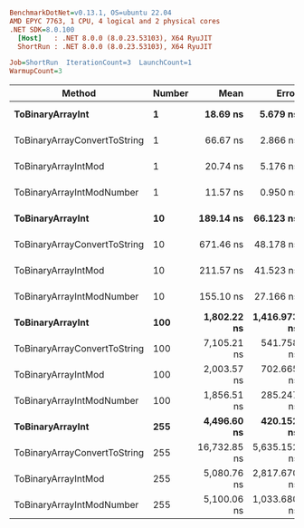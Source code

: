 ``` ini

BenchmarkDotNet=v0.13.1, OS=ubuntu 22.04
AMD EPYC 7763, 1 CPU, 4 logical and 2 physical cores
.NET SDK=8.0.100
  [Host]   : .NET 8.0.0 (8.0.23.53103), X64 RyuJIT
  ShortRun : .NET 8.0.0 (8.0.23.53103), X64 RyuJIT

Job=ShortRun  IterationCount=3  LaunchCount=1  
WarmupCount=3  

```
|                       Method | Number |         Mean |        Error |     StdDev |          Min |          Max |  Gen 0 | Allocated |
|----------------------------- |------- |-------------:|-------------:|-----------:|-------------:|-------------:|-------:|----------:|
|             **ToBinaryArrayInt** |      **1** |     **18.69 ns** |     **5.679 ns** |   **0.311 ns** |     **18.33 ns** |     **18.90 ns** | **0.0004** |      **32 B** |
| ToBinaryArrayConvertToString |      1 |     66.67 ns |     2.866 ns |   0.157 ns |     66.52 ns |     66.83 ns | 0.0011 |      96 B |
|          ToBinaryArrayIntMod |      1 |     20.74 ns |     5.176 ns |   0.284 ns |     20.44 ns |     21.00 ns | 0.0004 |      32 B |
|    ToBinaryArrayIntModNumber |      1 |     11.57 ns |     0.950 ns |   0.052 ns |     11.53 ns |     11.63 ns | 0.0004 |      32 B |
|             **ToBinaryArrayInt** |     **10** |    **189.14 ns** |    **66.123 ns** |   **3.624 ns** |    **185.01 ns** |    **191.77 ns** | **0.0038** |     **320 B** |
| ToBinaryArrayConvertToString |     10 |    671.46 ns |    48.178 ns |   2.641 ns |    669.93 ns |    674.51 ns | 0.0114 |   1,024 B |
|          ToBinaryArrayIntMod |     10 |    211.57 ns |    41.523 ns |   2.276 ns |    210.25 ns |    214.20 ns | 0.0038 |     320 B |
|    ToBinaryArrayIntModNumber |     10 |    155.10 ns |    27.166 ns |   1.489 ns |    153.93 ns |    156.77 ns | 0.0038 |     320 B |
|             **ToBinaryArrayInt** |    **100** |  **1,802.22 ns** | **1,416.973 ns** |  **77.669 ns** |  **1,723.97 ns** |  **1,879.29 ns** | **0.0381** |   **3,200 B** |
| ToBinaryArrayConvertToString |    100 |  7,105.21 ns |   541.758 ns |  29.696 ns |  7,085.23 ns |  7,139.34 ns | 0.1297 |  10,928 B |
|          ToBinaryArrayIntMod |    100 |  2,003.57 ns |   702.665 ns |  38.515 ns |  1,959.19 ns |  2,028.28 ns | 0.0381 |   3,200 B |
|    ToBinaryArrayIntModNumber |    100 |  1,856.51 ns |   285.247 ns |  15.635 ns |  1,838.55 ns |  1,867.08 ns | 0.0381 |   3,200 B |
|             **ToBinaryArrayInt** |    **255** |  **4,496.60 ns** |   **420.152 ns** |  **23.030 ns** |  **4,474.54 ns** |  **4,520.49 ns** | **0.0916** |   **8,160 B** |
| ToBinaryArrayConvertToString |    255 | 16,732.85 ns | 5,635.152 ns | 308.882 ns | 16,515.39 ns | 17,086.41 ns | 0.2747 |  23,208 B |
|          ToBinaryArrayIntMod |    255 |  5,080.76 ns | 2,817.670 ns | 154.446 ns |  4,980.11 ns |  5,258.58 ns | 0.0916 |   8,160 B |
|    ToBinaryArrayIntModNumber |    255 |  5,100.06 ns | 1,033.680 ns |  56.660 ns |  5,034.91 ns |  5,137.77 ns | 0.0916 |   8,160 B |
